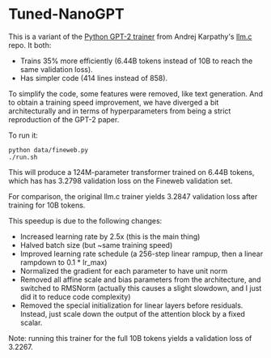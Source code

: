 # Tuned-NanoGPT

This is a variant of the [Python GPT-2 trainer](https://github.com/karpathy/llm.c/blob/master/train_gpt2.py) from
Andrej Karpathy's [llm.c](https://github.com/karpathy/llm.c) repo. It both:
* Trains 35% more efficiently (6.44B tokens instead of 10B to reach the same validation loss).
* Has simpler code (414 lines instead of 858).

To simplify the code, some features were removed, like text generation. And to obtain a training speed improvement, we have diverged
a bit architecturally and in terms of hyperparameters from being a strict reproduction of the GPT-2 paper.

To run it:
```
python data/fineweb.py
./run.sh
```

This will produce a 124M-parameter transformer trained on 6.44B tokens, which has has 3.2798 validation loss on the Fineweb validation set.

For comparison, the original llm.c trainer yields 3.2847 validation loss after training for 10B tokens.

This speedup is due to the following changes:
- Increased learning rate by 2.5x (this is the main thing)
- Halved batch size (but ~same training speed)
- Improved learning rate schedule (a 256-step linear rampup, then a linear rampdown to 0.1 * lr_max)
- Normalized the gradient for each parameter to have unit norm
- Removed all affine scale and bias parameters from the architecture, and switched to RMSNorm (actually this causes a slight slowdown, and I just did it to reduce code complexity)
- Removed the special initialization for linear layers before residuals. Instead, just scale down the output of the attention block by a fixed scalar.

Note: running this trainer for the full 10B tokens yields a validation loss of 3.2267.

